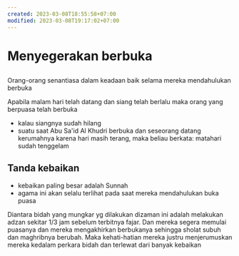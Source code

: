 ```yaml
---
created: 2023-03-08T18:55:58+07:00
modified: 2023-03-08T19:17:02+07:00
---
```


# Menyegerakan berbuka

##

Orang-orang senantiasa dalam keadaan baik selama mereka mendahulukan berbuka

Apabila malam hari telah datang dan siang telah berlalu maka orang yang berpuasa telah berbuka

- kalau siangnya sudah hilang
- suatu saat Abu Sa'id Al Khudri berbuka dan seseorang datang kerumahnya karena hari masih terang, maka beliau berkata: matahari sudah tenggelam

## Tanda kebaikan

- kebaikan paling besar adalah Sunnah
- agama ini akan selalu terlihat pada saat mereka mendahulukan buka puasa

Diantara bidah yang mungkar yg dilakukan dizaman ini adalah melakukan adzan sekitar 1/3 jam sebelum terbitnya fajar. Dan mereka segera memulai puasanya dan mereka mengakhirkan berbukanya sehingga sholat subuh dan maghribnya berubah. Maka kehati-hatian mereka justru menjerumuskan mereka kedalam perkara bidah dan terlewat dari banyak kebaikan
